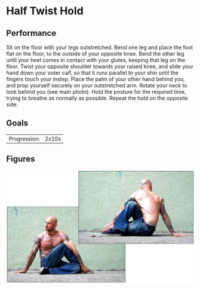 # Half Twist Hold

## Performance

Sit on the floor with your legs outstretched. Bend one leg and place the foot flat on the floor, to the outside of your opposite knee. Bend the other leg until your heel comes in contact with your glutes, keeping that leg on the floor. Twist your opposite shoulder towards your raised knee, and slide your hand down your outer calf, so that it runs parallel to your shin until the fingers touch your instep. Place the palm of your other hand behind you, and prop yourself securely on your outstretched arm. Rotate your neck to look behind you (see main photo). Hold the posture for the required time, trying to breathe as normally as possible. Repeat the hold on the opposite side.

## Goals

| | |
|---|---|
|Progression: | 2x10s |

## Figures

![](../../images/00_stretching/04_lateral_chain/3.png)
